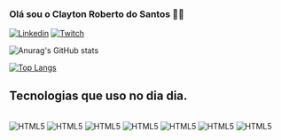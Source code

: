 ###  Olá sou o Clayton Roberto do Santos 🙋‍♂️

[![Linkedin](https://img.shields.io/badge/LinkedIn-0077B5?style=for-the-badge&logo=linkedin&logoColor=white)](https://www.linkedin.com/in/clayton-roberto-dos-santos-120617111/)
[![Twitch](https://img.shields.io/badge/Twitch-9146FF?style=for-the-badge&logo=linkedin&logoColor=white)](https://www.twitch.tv/claytonrmdss)

![Anurag's GitHub stats](https://github-readme-stats.vercel.app/api?username=ClaytonRDSS&show_icons=true&theme=radical)

[![Top Langs](https://github-readme-stats.vercel.app/api/top-langs/?username=ClaytonRDSS)](https://github.com/anuraghazra/github-readme-stats)

## Tecnologias que uso no dia dia.

<div style="display: inline_block"></br>
  
<img alingn="center" alt="HTML5" src="https://img.shields.io/badge/HTML-FF0000?style=for-the-badge&logo=html5&logoColor=white" />
<img alingn="center" alt="HTML5" src="https://img.shields.io/badge/CSS-0000FF?&style=for-the-badge&logo=css3&logoColor=white" />
<img alingn="center" alt="HTML5" src="https://img.shields.io/badge/JavaScript-F7DF1E?style=for-the-badge&logo=javascript&logoColor=black" />
<img alingn="center" alt="HTML5" src="https://img.shields.io/badge/React-20232A?style=for-the-badge&logo=react&logoColor=61DAFB" />
<img alingn="center" alt="HTML5" src="https://img.shields.io/badge/Bootstrap-593D87?style=for-the-badge&logo=Bootstrap&logoColor=white" />
<img alingn="center" alt="HTML5" src="https://img.shields.io/badge/Node.js-43853D?style=for-the-badge&logo=node.js&logoColor=white" />
<img alingn="center" alt="HTML5" src="https://img.shields.io/badge/Redux-593D88?style=for-the-badge&logo=redux&logoColor=white" />
</div></br>


